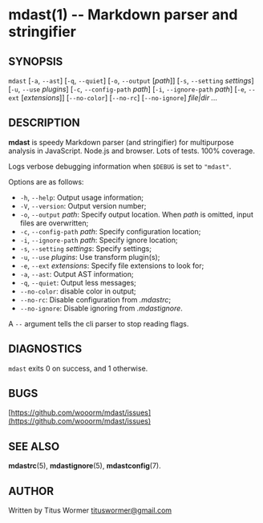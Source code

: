 # mdast(1) -- Markdown parser and stringifier

## SYNOPSIS

`mdast` [`-a`, `--ast`] [`-q`, `--quiet`] [`-o`, `--output` [_path_]] [`-s`, `--setting` _settings_] [`-u`, `--use` _plugins_] [`-c`, `--config-path` _path_] [`-i`, `--ignore-path` _path_] [`-e`, `--ext` [_extensions_]] [`--no-color`] [`--no-rc`] [`--no-ignore`] _file|dir_ _..._

## DESCRIPTION

**mdast** is speedy Markdown parser (and stringifier) for multipurpose analysis in JavaScript.  Node.js and browser.  Lots of tests.  100% coverage.

Logs verbose debugging information when `$DEBUG` is set to `"mdast"`.

Options are as follows:

*   `-h`, `--help`: Output usage information;
*   `-V`, `--version`: Output version number;
*   `-o`, `--output` _path_: Specify output location.  When _path_ is omitted, input files are overwritten;
*   `-c`, `--config-path` _path_: Specify configuration location;
*   `-i`, `--ignore-path` _path_: Specify ignore location;
*   `-s`, `--setting` _settings_: Specify settings;
*   `-u`, `--use` _plugins_: Use transform plugin(s);
*   `-e`, `--ext` _extensions_: Specify file extensions to look for;
*   `-a`, `--ast`: Output AST information;
*   `-q`, `--quiet`: Output less messages;
*   `--no-color`: disable color in output;
*   `--no-rc`: Disable configuration from _.mdastrc_;
*   `--no-ignore`: Disable ignoring from _.mdastignore_.

A `--` argument tells the cli parser to stop reading flags.

## DIAGNOSTICS

`mdast` exits 0 on success, and 1 otherwise.

## BUGS

[https://github.com/wooorm/mdast/issues](https://github.com/wooorm/mdast/issues)

## SEE ALSO

**mdastrc**(5), **mdastignore**(5), **mdastconfig**(7).

## AUTHOR

Written by Titus Wormer [tituswormer@gmail.com](tituswormer@gmail.com)
